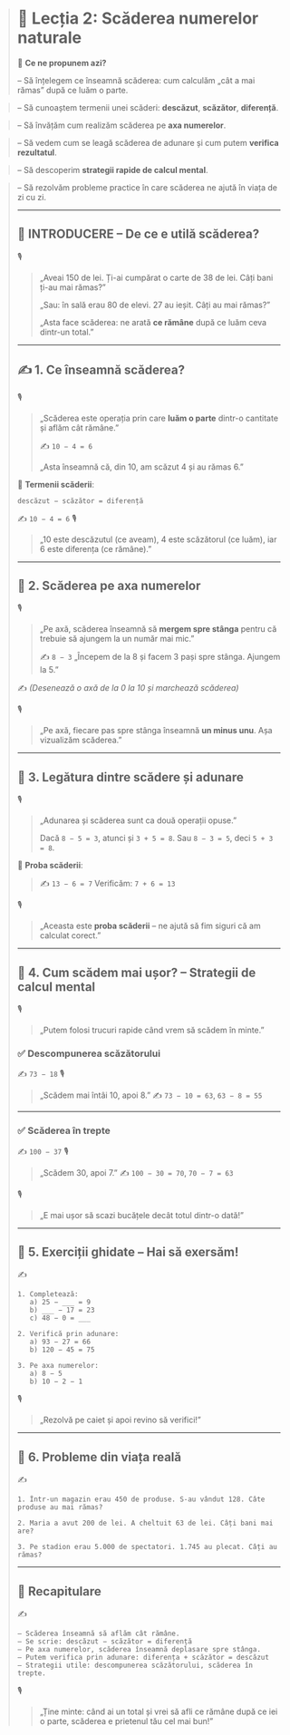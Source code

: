 > # 📘 Lecția 2: Scăderea numerelor naturale
>
> 🎯 **Ce ne propunem azi?**
>
> – Să înțelegem ce înseamnă scăderea: cum calculăm „cât a mai rămas” după ce luăm o parte.

>  – Să cunoaștem termenii unei scăderi: **descăzut**, **scăzător**, **diferență**.

>  – Să învățăm cum realizăm scăderea pe **axa numerelor**.

>  – Să vedem cum se leagă scăderea de adunare și cum putem **verifica rezultatul**.

>  – Să descoperim **strategii rapide de calcul mental**.

>  – Să rezolvăm probleme practice în care scăderea ne ajută în viața de zi cu zi.
>
> ------
>
> ## 🔔 INTRODUCERE – De ce e utilă scăderea?
>
> 🎙️
>
> > „Aveai 150 de lei. Ți-ai cumpărat o carte de 38 de lei. Câți bani ți-au mai rămas?”
> >
> > „Sau: în sală erau 80 de elevi. 27 au ieșit. Câți au mai rămas?”
> >
> > „Asta face scăderea: ne arată **ce rămâne** după ce luăm ceva dintr-un total.”
>
> ------
>
> ## ✍️ 1. Ce înseamnă scăderea?
>
> 🎙️
>
> > „Scăderea este operația prin care **luăm o parte** dintr-o cantitate și aflăm cât rămâne.”
> >
> > ✍️ `10 − 4 = 6`
> >
> > „Asta înseamnă că, din 10, am scăzut 4 și au rămas 6.”
>
> 📘 **Termenii scăderii**:
>
> ```
> descăzut − scăzător = diferență
> ```
>
> ✍️ `10 − 4 = 6`
>  🎙️
>
> > „10 este descăzutul (ce aveam), 4 este scăzătorul (ce luăm), iar 6 este diferența (ce rămâne).”
>
> ------
>
> ## 🔹 2. Scăderea pe axa numerelor
>
> 🎙️
>
> > „Pe axă, scăderea înseamnă să **mergem spre stânga** pentru că trebuie să ajungem la un număr mai mic.”
> >
> > ✍️ `8 − 3`
> >  „Începem de la 8 și facem 3 pași spre stânga. Ajungem la 5.”
>
> ✍️ *(Desenează o axă de la 0 la 10 și marchează scăderea)*
>
> 🎙️
>
> > „Pe axă, fiecare pas spre stânga înseamnă **un minus unu**. Așa vizualizăm scăderea.”
>
> ------
>
> ## 🔹 3. Legătura dintre scădere și adunare
>
> 🎙️
>
> > „Adunarea și scăderea sunt ca două operații opuse.”
> >
> > Dacă `8 − 5 = 3`, atunci și `3 + 5 = 8`.
> >  Sau `8 − 3 = 5`, deci `5 + 3 = 8`.
>
> 📘 **Proba scăderii**:
>
> > ✍️ `13 − 6 = 7`
> >  Verificăm: `7 + 6 = 13`
>
> 🎙️
>
> > „Aceasta este **proba scăderii** – ne ajută să fim siguri că am calculat corect.”
>
> ------
>
> ## 🔹 4. Cum scădem mai ușor? – Strategii de calcul mental
>
> 🎙️
>
> > „Putem folosi trucuri rapide când vrem să scădem în minte.”
>
> ### ✅ Descompunerea scăzătorului
>
> ✍️ `73 − 18`
>  🎙️
>
> > „Scădem mai întâi 10, apoi 8.”
> >  ✍️ `73 − 10 = 63`, `63 − 8 = 55`
>
> ------
>
> ### ✅ Scăderea în trepte
>
> ✍️ `100 − 37`
>  🎙️
>
> > „Scădem 30, apoi 7.”
> >  ✍️ `100 − 30 = 70`, `70 − 7 = 63`
>
> 🎙️
>
> > „E mai ușor să scazi bucățele decât totul dintr-o dată!”
>
> ------
>
> ## 🔹 5. Exerciții ghidate – Hai să exersăm!
>
> ✍️
>
> ```
> 1. Completează:
>    a) 25 − ___ = 9
>    b) ___ − 17 = 23
>    c) 48 − 0 = ___
> 
> 2. Verifică prin adunare:
>    a) 93 − 27 = 66
>    b) 120 − 45 = 75
> 
> 3. Pe axa numerelor:
>    a) 8 − 5
>    b) 10 − 2 − 1
> ```
>
> 🎙️
>
> > „Rezolvă pe caiet și apoi revino să verifici!”
>
> ------
>
> ## 🔹 6. Probleme din viața reală
>
> ✍️
>
> ```
> 1. Într-un magazin erau 450 de produse. S-au vândut 128. Câte produse au mai rămas?
> 
> 2. Maria a avut 200 de lei. A cheltuit 63 de lei. Câți bani mai are?
> 
> 3. Pe stadion erau 5.000 de spectatori. 1.745 au plecat. Câți au rămas?
> ```
>
> ------
>
> ## 🔁 Recapitulare
>
> ✍️
>
> ```
> – Scăderea înseamnă să aflăm cât rămâne.  
> – Se scrie: descăzut − scăzător = diferență  
> – Pe axa numerelor, scăderea înseamnă deplasare spre stânga.  
> – Putem verifica prin adunare: diferența + scăzător = descăzut  
> – Strategii utile: descompunerea scăzătorului, scăderea în trepte.
> ```
>
> 🎙️
>
> > „Ține minte: când ai un total și vrei să afli ce rămâne după ce iei o parte, scăderea e prietenul tău cel mai bun!”
>
> 